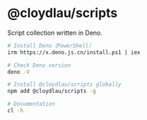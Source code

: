 # @cloydlau/scripts

Script collection written in Deno.

```sh
# Install Deno（PowerShell）
irm https://x.deno.js.cn/install.ps1 | iex

# Check Deno version
deno -V

# Install @cloydlau/scripts globally
npm add @cloydlau/scripts -g

# Documentation
cl -h
```

<br>
